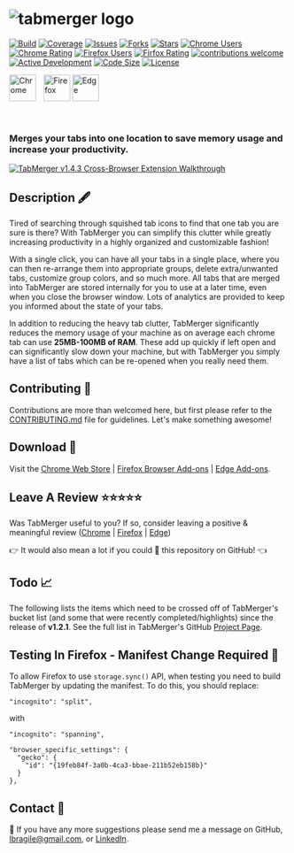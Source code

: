 # ![tabmerger logo](./public/images/logo-full-rescale.PNG)

[![Build](https://img.shields.io/github/workflow/status/lbragile/TabMerger/TabMerger%20Unit%20Testing?label=Build)](https://github.com/lbragile/TabMerger/actions) [![Coverage](https://img.shields.io/codecov/c/github/lbragile/TabMerger?label=Coverage)](https://app.codecov.io/gh/lbragile/TabMerger/) [![Issues](https://img.shields.io/github/issues/lbragile/TabMerger?label=Issues)](https://github.com/lbragile/TabMerger/issues) [![Forks](https://img.shields.io/github/forks/lbragile/TabMerger?label=Forks)](https://github.com/lbragile/TabMerger) [![Stars](https://img.shields.io/github/stars/lbragile/TabMerger?label=Stars)](https://github.com/lbragile/TabMerger) [![Chrome Users](https://img.shields.io/chrome-web-store/users/inmiajapbpafmhjleiebcamfhkfnlgoc?label=Chrome%20Users)](https://chrome.google.com/webstore/detail/tabmerger/inmiajapbpafmhjleiebcamfhkfnlgoc) [![Chrome Rating](https://img.shields.io/chrome-web-store/rating/inmiajapbpafmhjleiebcamfhkfnlgoc?label=Chrome%20Rating)](https://chrome.google.com/webstore/detail/tabmerger/inmiajapbpafmhjleiebcamfhkfnlgoc) [![Firefox Users](https://img.shields.io/amo/users/%7B19feb84f-3a0b-4ca3-bbae-211b52eb158b%7D?label=Firefox%20Users)](https://addons.mozilla.org/en-US/firefox/addon/tabmerger/) [![Firfox Rating](https://img.shields.io/amo/rating/%257B19feb84f-3a0b-4ca3-bbae-211b52eb158b%257D?label=Firefox%20Rating)](https://addons.mozilla.org/en-US/firefox/addon/tabmerger/) [![contributions welcome](https://img.shields.io/badge/Contributions-welcome-brightgreen.svg?style=flat)](https://github.com/lbragile/TabMerger) [![Active Development](https://img.shields.io/badge/Maintenance-active-brightgreen.svg)](https://github.com/lbragile/TabMerger) [![Code Size](https://img.shields.io/github/languages/code-size/lbragile/TabMerger?label=Code%20Size)](https://github.com/lbragile/TabMerger/) [![License](https://img.shields.io/github/license/lbragile/tabmerger?label=License)](https://github.com/lbragile/TabMerger/blob/master/LICENSE.md)

[<img src="https://i.imgur.com/gXUxra5.png" alt="Chrome" width="48px" height="48px" />](https://chrome.google.com/webstore/detail/tabmerger/inmiajapbpafmhjleiebcamfhkfnlgoc) <span style="margin: 0 10px 0 0"></span>[<img src="https://i.imgur.com/VLhu3y6.png" alt="Firefox" width="48px" height="48px" />](https://addons.mozilla.org/en-CA/firefox/addon/tabmerger/) [<img src="https://i.imgur.com/3LuWU6A.png" alt="Edge" width="48px" height="48px" />](https://microsoftedge.microsoft.com/addons/detail/tabmerger/eogjdfjemlgmbblgkjlcgdehbeoodbfn)


![<img align="left" src="https://i.imgur.com/gXUxra5.png" alt="Chrome" width="48px" height="48px" />](https://chrome.google.com/webstore/detail/tabmerger/inmiajapbpafmhjleiebcamfhkfnlgoc) ![<img align="left" src="https://i.imgur.com/VLhu3y6.png" alt="Firefox" width="48px" height="48px" />](https://addons.mozilla.org/en-CA/firefox/addon/tabmerger/) ![<img align="left" src="https://i.imgur.com/3LuWU6A.png" alt="Edge" width="48px" height="48px" />](https://microsoftedge.microsoft.com/addons/detail/tabmerger/eogjdfjemlgmbblgkjlcgdehbeoodbfn)




### Merges your tabs into one location to save memory usage and increase your productivity.

[<img src="https://i.imgur.com/gVmsvKp.png" alt="TabMerger v1.4.3 Cross-Browser Extension Walkthrough"/>](https://youtu.be/zkI0T-GzmzQ)

## Description 🖋

Tired of searching through squished tab icons to find that one tab you are sure is there? With TabMerger you can simplify this clutter while greatly increasing productivity in a highly organized and customizable fashion!

With a single click, you can have all your tabs in a single place, where you can then re-arrange them into appropriate groups, delete extra/unwanted tabs, customize group colors, and so much more. All tabs that are merged into TabMerger are stored internally for you to use at a later time, even when you close the browser window. Lots of analytics are provided to keep you informed about the state of your tabs.

In addition to reducing the heavy tab clutter, TabMerger significantly reduces the memory usage of your machine as on average each chrome tab can use **25MB-100MB of RAM**. These add up quickly if left open and can significantly slow down your machine, but with TabMerger you simply have a list of tabs which can be re-opened when you really need them.

## Contributing 🤗

Contributions are more than welcomed here, but first please refer to the <a href="https://github.com/lbragile/TabMerger/blob/master/CONTRIBUTING.md"/>CONTRIBUTING.md</a> file for guidelines. Let's make something awesome!

## Download 🔽

Visit the <a href="https://chrome.google.com/webstore/detail/tabmerger/inmiajapbpafmhjleiebcamfhkfnlgoc/">Chrome Web Store</a> | <a href="https://addons.mozilla.org/en-CA/firefox/addon/tabmerger/"> Firefox Browser Add-ons</a> | <a href="https://microsoftedge.microsoft.com/addons/detail/tabmerger/eogjdfjemlgmbblgkjlcgdehbeoodbfn"> Edge Add-ons</a>.

## Leave A Review ⭐⭐⭐⭐⭐

Was TabMerger useful to you?
If so, consider leaving a positive & meaningful review (<a href="https://chrome.google.com/webstore/detail/tabmerger/inmiajapbpafmhjleiebcamfhkfnlgoc/reviews">Chrome</a> | <a href="https://addons.mozilla.org/en-CA/firefox/addon/tabmerger/">Firefox</a> | <a href="https://microsoftedge.microsoft.com/addons/detail/tabmerger/eogjdfjemlgmbblgkjlcgdehbeoodbfn"> Edge</a>)

👉 It would also mean a lot if you could 🌟 this repository on GitHub! 👈

## Todo :chart_with_upwards_trend:

The following lists the items which need to be crossed off of TabMerger's bucket list (and some that were recently completed/highlights) since the release of **v1.2.1**. See the full list in TabMerger's GitHub <a href="https://github.com/lbragile/TabMerger/projects/1">Project Page</a>.

## Testing In Firefox - Manifest Change Required 😤

To allow Firefox to use `storage.sync()` API, when testing you need to build TabMerger by updating the manifest. To do this, you should replace:

```
"incognito": "split",
```

with

```
"incognito": "spanning",

"browser_specific_settings": {
  "gecko": {
    "id": "{19feb84f-3a0b-4ca3-bbae-211b52eb158b}"
  }
},
```

## Contact :iphone:

📩 If you have any more suggestions please send me a message on GitHub, lbragile@gmail.com, or <a href="https://www.linkedin.com/in/liorbragilevsky/">LinkedIn</a>.
